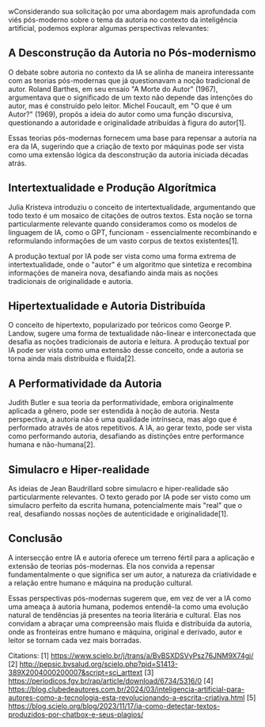 wConsiderando sua solicitação por uma abordagem mais aprofundada com viés pós-moderno sobre o tema da autoria no contexto da inteligência artificial, podemos explorar algumas perspectivas relevantes:

## A Desconstrução da Autoria no Pós-modernismo

O debate sobre autoria no contexto da IA se alinha de maneira interessante com as teorias pós-modernas que já questionavam a noção tradicional de autor. Roland Barthes, em seu ensaio "A Morte do Autor" (1967), argumentava que o significado de um texto não depende das intenções do autor, mas é construído pelo leitor. Michel Foucault, em "O que é um Autor?" (1969), propôs a ideia do autor como uma função discursiva, questionando a autoridade e originalidade atribuídas à figura do autor[1].

Essas teorias pós-modernas fornecem uma base para repensar a autoria na era da IA, sugerindo que a criação de texto por máquinas pode ser vista como uma extensão lógica da desconstrução da autoria iniciada décadas atrás.

## Intertextualidade e Produção Algorítmica

Julia Kristeva introduziu o conceito de intertextualidade, argumentando que todo texto é um mosaico de citações de outros textos. Esta noção se torna particularmente relevante quando consideramos como os modelos de linguagem de IA, como o GPT, funcionam - essencialmente recombinando e reformulando informações de um vasto corpus de textos existentes[1].

A produção textual por IA pode ser vista como uma forma extrema de intertextualidade, onde o "autor" é um algoritmo que sintetiza e recombina informações de maneira nova, desafiando ainda mais as noções tradicionais de originalidade e autoria.

## Hipertextualidade e Autoria Distribuída

O conceito de hipertexto, popularizado por teóricos como George P. Landow, sugere uma forma de textualidade não-linear e interconectada que desafia as noções tradicionais de autoria e leitura. A produção textual por IA pode ser vista como uma extensão desse conceito, onde a autoria se torna ainda mais distribuída e fluida[2].

## A Performatividade da Autoria

Judith Butler e sua teoria da performatividade, embora originalmente aplicada a gênero, pode ser estendida à noção de autoria. Nesta perspectiva, a autoria não é uma qualidade intrínseca, mas algo que é performado através de atos repetitivos. A IA, ao gerar texto, pode ser vista como performando autoria, desafiando as distinções entre performance humana e não-humana[2].

## Simulacro e Hiper-realidade

As ideias de Jean Baudrillard sobre simulacro e hiper-realidade são particularmente relevantes. O texto gerado por IA pode ser visto como um simulacro perfeito da escrita humana, potencialmente mais "real" que o real, desafiando nossas noções de autenticidade e originalidade[1].

## Conclusão

A intersecção entre IA e autoria oferece um terreno fértil para a aplicação e extensão de teorias pós-modernas. Ela nos convida a repensar fundamentalmente o que significa ser um autor, a natureza da criatividade e a relação entre humano e máquina na produção cultural.

Essas perspectivas pós-modernas sugerem que, em vez de ver a IA como uma ameaça à autoria humana, podemos entendê-la como uma evolução natural de tendências já presentes na teoria literária e cultural. Elas nos convidam a abraçar uma compreensão mais fluida e distribuída da autoria, onde as fronteiras entre humano e máquina, original e derivado, autor e leitor se tornam cada vez mais borradas.

Citations:
[1] https://www.scielo.br/j/trans/a/BvBSXDSVyPsz76JNM9X74gj/
[2] http://pepsic.bvsalud.org/scielo.php?pid=S1413-389X2004000200007&script=sci_arttext
[3] https://periodicos.fgv.br/rap/article/download/6734/5316/0
[4] https://blog.clubedeautores.com.br/2024/03/inteligencia-artificial-para-autores-como-a-tecnologia-esta-revolucionando-a-escrita-criativa.html
[5] https://blog.scielo.org/blog/2023/11/17/ia-como-detectar-textos-produzidos-por-chatbox-e-seus-plagios/